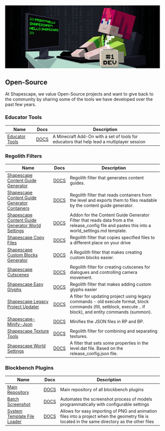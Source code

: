![](../header.jpg)

## Open-Source
At Shapescape, we value Open-Source projects and want to give back to the community by sharing some of the tools we have developed over the past few years. 

### Educator Tools

| Name | Docs | Description|
|-------|---------|----------|
| [Educator Tools](https://github.com/ShapescapeMC/Educator-Tools) | [DOCS](https://github.com/ShapescapeMC/Educator-Tools/wiki) | A Minecraft Add-On with a set of tools for educators that help lead a multiplayer session |

### Regolith Filters

| Name | Docs | Description|
|-------|---------|----------|
| [Shapescape Content Guide Generator](https://github.com/ShapescapeMC/Shapescape-Content-Guide-Generator) | [DOCS](https://shapescape-content-guide-generator.readthedocs.io/en/stable/) | Regolith filter that generates content guides. |
| [Shapescape Content Guide Generator Containers](https://github.com/ShapescapeMC/Shapescape-Content-Guide-Generator-Containers) | [DOCS](https://shapescape-content-guide-generator-containers.readthedocs.io/en/stable/) | Regolith filter that reads containers from the level and exports them to files readable by the content guide generator. |
| [Shapescape Content Guide Generator World Settings](https://github.com/ShapescapeMC/Shapescape-Content-Guide-Generator-World-Settings) | [DOCS](https://shapescape-content-guide-generator-world-settings.readthedocs.io/en/stable/) | Addon for the Content Guide Generator Filter that reads data from a the release_config file and pastes this into a world_settings.md template. |
| [Shapescape Copy Files](https://github.com/ShapescapeMC/Shapescape-Copy-Files) | [DOCS](https://shapescape-copy-files.readthedocs.io/en/stable/) | Regolith filter that copies specified files to a different place on your drive |
| [Shapescape Custom Blocks Generator](https://github.com/ShapescapeMC/Shapescape-Custom-Blocks-Generator) | [DOCS](https://shapescape-custom-blocks-generator.readthedocs.io/en/stable/) | A Regolith filter that makes creating custom blocks easier. |
| [Shapescape Cutscenes](https://github.com/ShapescapeMC/Shapescape-Cutscenes) | [DOCS](https://shapescape-cutscenes.readthedocs.io/en/stable/) | Regolith filter for creating cutscenes for dialogues and controlling camera movement. |
| [Shapescape Easy Glyphs](https://github.com/ShapescapeMC/Shapescape-Easy-Glyphs) | [DOCS](https://shapescape-easy-glyphs.readthedocs.io/en/stable/) | Regolith filter that makes adding custom glyphs easier |
| [Shapescape Legacy Project Updater](https://github.com/ShapescapeMC/Shapescape-Legacy-Project-Updater) | [DOCS](https://shapescape-legacy-project-updater.readthedocs.io/en/stable/) | A filter for updating project using legacy commands - old execute format, block commands (fill, setblock, execute .. if block), and entity commands (summon). |
| [Shapescape-Minify-Json](https://github.com/ShapescapeMC/Shapescape-Minify-Json) | [DOCS](https://shapescape-minify-json.readthedocs.io/en/stable/) | Minifies the JSON files in RP and BP. |
| [Shapescape Texture Tools](https://github.com/ShapescapeMC/Shapescape-Texture-Tools) | [DOCS](https://shapescape-texture-tools.readthedocs.io/en/stable/) | Regolith filter for combining and separating textures. |
| [Shapescape World Settings](https://github.com/ShapescapeMC/Shapescape-World-Settings) | [DOCS](https://shapescape-world-settings.readthedocs.io/en/stable/) | A filter that sets some properties in the level.dat file. Based on the release_config.json file. |


### Blockbench Plugins

| Name | Docs | Description|
|-------|---------|----------|
| [Main Repository](https://github.com/ShapescapeMC/Blockbench-Plugins) | [DOCS](https://blockbench-plugins.readthedocs.io/en/latest/) | Main repository of all blockbench plugins |
| [Batch Screenshot](https://github.com/ShapescapeMC/Blockbench-Plugins/tree/main/plugins/batch_screenshot) | [DOCS](https://blockbench-plugins.readthedocs.io/en/latest/batch_screenshot/about.html)  | Automates the screenshot process of models programmatically with configurable settings |
| [System Template File Loader](https://github.com/ShapescapeMC/Blockbench-Plugins/tree/main/plugins/system_template_file_loader) | [DOCS](https://blockbench-plugins.readthedocs.io/en/latest/system_template_file_loader/about.html)  | Allows for easy importing of PNG and animation files into a project when the geometry file is located in the same directory as the other files |
